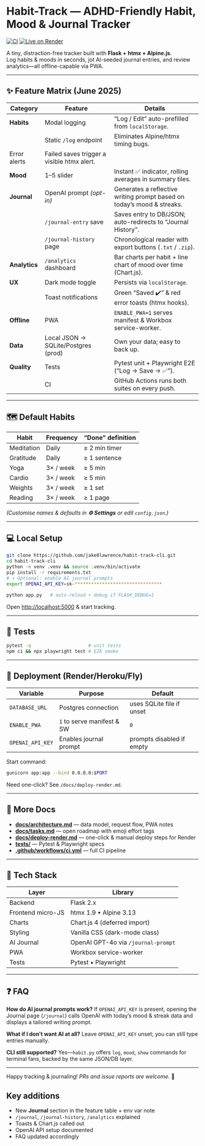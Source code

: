 # Habit-Track — ADHD-Friendly Habit, Mood & Journal Tracker

[![CI](https://github.com/jake0lawrence/habit-track-cli/actions/workflows/ci.yml/badge.svg)](https://github.com/jake0lawrence/habit-track-cli/actions)
[![Live on Render](https://img.shields.io/badge/%E2%9C%85%20LIVE%20on%20Render-00c7b7?style=flat-square&logo=render&logoColor=white)](https://habit-track-cli.onrender.com)

A tiny, distraction-free tracker built with **Flask + htmx + Alpine.js**.  
Log habits & moods in seconds, jot AI-seeded journal entries, and review analytics—all offline-capable via PWA.

---

## ✨ Feature Matrix (June 2025)

| Category | Feature | Details |
|----------|---------|---------|
| **Habits** | Modal logging | “Log / Edit” auto-prefilled from `localStorage`. |
| | Static `/log` endpoint | Eliminates Alpine/htmx timing bugs. |
| Error alerts | Failed saves trigger a visible htmx alert. |
| **Mood** | 1–5 slider | Instant ✅ indicator, rolling averages in summary tiles. |
| **Journal** | OpenAI prompt *(opt-in)* | Generates a reflective writing prompt based on today’s mood & streaks. |
| | `/journal-entry` save | Saves entry to DB/JSON; auto-redirects to “Journal History”. |
| | `/journal-history` page | Chronological reader with export buttons (`.txt` / `.zip`). |
| **Analytics** | `/analytics` dashboard | Bar charts per habit + line chart of mood over time (Chart.js). |
| **UX** | Dark mode toggle | Persists via `localStorage`. |
| | Toast notifications | Green “Saved ✔️” & red error toasts (htmx hooks). |
| **Offline** | PWA | `ENABLE_PWA=1` serves manifest & Workbox service-worker. |
| **Data** | Local JSON → SQLite/Postgres (prod) | Own your data; easy to back up. |
| **Quality** | Tests | Pytest unit + Playwright E2E (“Log → Save → ✅”). |
| | CI | GitHub Actions runs both suites on every push. |

---

## 🗺️ Default Habits

| Habit | Frequency | “Done” definition |
|-------|-----------|-------------------|
| Meditation | Daily | ≥ 2 min timer |
| Gratitude | Daily | ≥ 1 sentence |
| Yoga | 3× / week | ≥ 5 min |
| Cardio | 3× / week | ≥ 5 min |
| Weights | 3× / week | ≥ 1 set |
| Reading | 3× / week | ≥ 1 page |

*(Customise names & defaults in **⚙️ Settings** or edit `config.json`.)*

---

## 💻 Local Setup

```bash
git clone https://github.com/jake0lawrence/habit-track-cli.git
cd habit-track-cli
python -m venv .venv && source .venv/bin/activate
pip install -r requirements.txt
# ⬇️ Optional: enable AI journal prompts
export OPENAI_API_KEY=sk-********************************

python app.py   # auto-reload + debug if FLASK_DEBUG=1
````

Open [http://localhost:5000](http://localhost:5000) & start tracking.

---

## 🧪 Tests

```bash
pytest -q                     # unit tests
npm ci && npx playwright test # E2E smoke
```

---

## 🚀 Deployment (Render/Heroku/Fly)

| Variable         | Purpose                    | Default                   |
| ---------------- | -------------------------- | ------------------------- |
| `DATABASE_URL`   | Postgres connection        | uses SQLite file if unset |
| `ENABLE_PWA`     | `1` to serve manifest & SW | `0`                       |
| `OPENAI_API_KEY` | Enables journal prompt     | prompts disabled if empty |

Start command:

```bash
gunicorn app:app --bind 0.0.0.0:$PORT
```

Need one-click? See `/docs/deploy-render.md`.

---

## 🔬 More Docs

* **[docs/architecture.md](docs/architecture.md)** — data model, request flow, PWA notes  
* **[docs/tasks.md](docs/tasks.md)** — open roadmap with emoji effort tags  
* **[docs/deploy-render.md](docs/deploy-render.md)** — one-click & manual deploy steps for Render  
* **[tests/](tests/)** — Pytest & Playwright specs  
* **[.github/workflows/ci.yml](.github/workflows/ci.yml)** — full CI pipeline

---

## 🔧 Tech Stack

| Layer             | Library                             |
| ----------------- | ----------------------------------- |
| Backend           | Flask 2.x                           |
| Frontend micro-JS | htmx 1.9 • Alpine 3.13              |
| Charts            | Chart.js 4 (deferred import)        |
| Styling           | Vanilla CSS (dark-mode class)       |
| AI Journal        | OpenAI GPT-4o via `/journal-prompt` |
| PWA               | Workbox service-worker              |
| Tests             | Pytest • Playwright                 |

---

## ❓ FAQ

**How do AI journal prompts work?**
If `OPENAI_API_KEY` is present, opening the Journal page (`/journal`) calls
OpenAI with today’s mood & streak data and displays a tailored writing prompt.

**What if I don’t want AI at all?**
Leave `OPENAI_API_KEY` unset; you can still type entries manually.

**CLI still supported?**
Yes—`habit.py` offers `log`, `mood`, `show` commands for terminal fans,
backed by the same JSON/DB layer.

---

Happy tracking & journaling!
*PRs and issue reports are welcome.* 🌱


## Key additions

* New **Journal** section in the feature table + env var note  
* `/journal`, `/journal-history`, `/analytics` explained  
* Toasts & Chart.js called out  
* OpenAI API setup documented  
* FAQ updated accordingly
